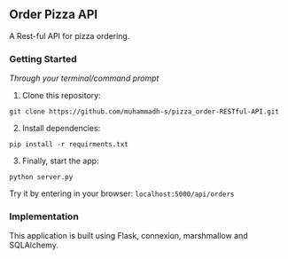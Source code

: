 ## Order Pizza API

A Rest-ful API for pizza ordering.

### Getting Started

_Through your terminal/command prompt_

1. Clone this repository:

`git clone https://github.com/muhammadh-s/pizza_order-RESTful-API.git` 
 
2. Install dependencies:

`pip install -r requirments.txt`

3. Finally, start the app:

`python server.py`

Try it by entering in your browser: `localhost:5000/api/orders`

### Implementation

This application is built using Flask, connexion, marshmallow and 
SQLAlchemy.
